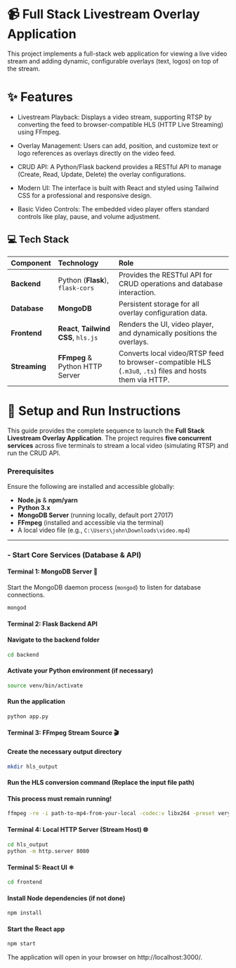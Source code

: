 # 📹 Full Stack Livestream Overlay Application
This project implements a full-stack web application for viewing a live video stream and adding dynamic, configurable overlays (text, logos) on top of the stream.

# ✨ Features
- Livestream Playback: Displays a video stream, supporting RTSP by converting the feed to browser-compatible HLS (HTTP Live Streaming) using FFmpeg.

- Overlay Management: Users can add, position, and customize text or logo references as overlays directly on the video feed.

- CRUD API: A Python/Flask backend provides a RESTful API to manage (Create, Read, Update, Delete) the overlay configurations.

- Modern UI: The interface is built with React and styled using Tailwind CSS for a professional and responsive design.

- Basic Video Controls: The embedded video player offers standard controls like play, pause, and volume adjustment.

## 💻 Tech Stack

| Component | Technology | Role |
| :--- | :--- | :--- |
| **Backend** | Python (**Flask**), `flask-cors` | Provides the RESTful API for CRUD operations and database interaction. |
| **Database** | **MongoDB** | Persistent storage for all overlay configuration data. |
| **Frontend** | **React**, **Tailwind CSS**, `hls.js` | Renders the UI, video player, and dynamically positions the overlays. |
| **Streaming** | **FFmpeg** & Python HTTP Server | Converts local video/RTSP feed to browser-compatible HLS (`.m3u8`, `.ts`) files and hosts them via HTTP. |

# 🚀 Setup and Run Instructions

This guide provides the complete sequence to launch the **Full Stack Livestream Overlay Application**. The project requires **five concurrent services** across five terminals to stream a local video (simulating RTSP) and run the CRUD API.

### Prerequisites

Ensure the following are installed and accessible globally:

* **Node.js** & **npm/yarn**
* **Python 3.x**
* **MongoDB Server** (running locally, default port 27017)
* **FFmpeg** (installed and accessible via the terminal)
* A local video file (e.g., `C:\Users\john\Downloads\video.mp4`)

---

### - Start Core Services (Database & API)

#### Terminal 1: MongoDB Server 💾

Start the MongoDB daemon process (`mongod`) to listen for database connections.

```bash
mongod
```

#### Terminal 2: Flask Backend API
#### Navigate to the backend folder
```bash
cd backend
```

#### Activate your Python environment (if necessary)
```bash
source venv/bin/activate
```

#### Run the application
```bash
python app.py
```

#### Terminal 3: FFmpeg Stream Source 🎬
#### Create the necessary output directory
```bash
mkdir hls_output
```

#### Run the HLS conversion command (Replace the input file path)
#### This process must remain running!
```bash
ffmpeg -re -i path-to-mp4-from-your-local -codec:v libx264 -preset veryfast -b:v 300k -maxrate 300k -bufsize 600k -f hls -hls_time 2 -hls_list_size 3 -hls_flags delete_segments ./hls_output/live_stream.m3u8
```

#### Terminal 4: Local HTTP Server (Stream Host) 🌐
```bash
cd hls_output
python -m http.server 8080
```

#### Terminal 5: React UI ⚛️
```bash
cd frontend
```

#### Install Node dependencies (if not done)
```bash
npm install
```

#### Start the React app
```bash
npm start
```
The application will open in your browser on http://localhost:3000/.

